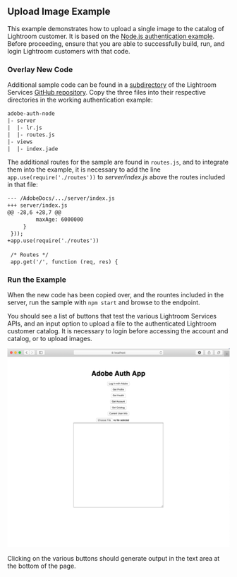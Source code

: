 ## Upload Image Example

This example demonstrates how to upload a single image to the catalog of Lightroom customer. It is based on the [Node.js authentication example](../quickstart/oauth.md). Before proceeding, ensure that you are able to successfully build, run, and login Lightroom customers with that code.

### Overlay New Code

Additional sample code can be found in a [subdirectory](https://github.com/AdobeDocs/lightroom-partner-apis/tree/stage/samples/adobe-auth-node) of the Lightroom Services [GitHub repository](https://github.com/AdobeDocs/lightroom-partner-apis/tree/stage). Copy the three files into their respective directories in the working authentication example:

```
adobe-auth-node
|- server
|  |- lr.js
|  |- routes.js
|- views
|  |- index.jade
```

The additional routes for the sample are found in `routes.js`, and to integrate them into the example, it is necessary to add the line `app.use(require('./routes'))` to _server/index.js_ above the routes included in that file:

```
--- /AdobeDocs/.../server/index.js
+++ server/index.js
@@ -28,6 +28,7 @@
         maxAge: 6000000
     }
 }));
+app.use(require('./routes'))
 
 /* Routes */
 app.get('/', function (req, res) {
```

### Run the Example

When the new code has been copied over, and the rountes included in the server, run the sample with `npm start` and browse to the endpoint.

You should see a list of buttons that test the various Lightroom Services APIs, and an input option to upload a file to the authenticated Lightroom customer catalog. It is necessary to login before accessing the account and catalog, or to upload images.

![Upload Sample](images/LR_upload_sample.png)

Clicking on the various buttons should generate output in the text area at the bottom of the page.
